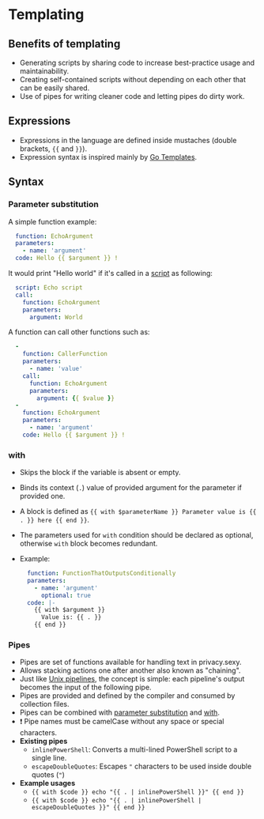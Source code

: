 # Templating

## Benefits of templating

- Generating scripts by sharing code to increase best-practice usage and maintainability.
- Creating self-contained scripts without depending on each other that can be easily shared.
- Use of pipes for writing cleaner code and letting pipes do dirty work.

## Expressions

- Expressions in the language are defined inside mustaches (double brackets, `{{` and `}}`).
- Expression syntax is inspired mainly by [Go Templates](https://pkg.go.dev/text/template).

## Syntax

### Parameter substitution

A simple function example:

```yaml
  function: EchoArgument
  parameters:
    - name: 'argument'
  code: Hello {{ $argument }} !
```

It would print "Hello world" if it's called in a [script](./collection-files.md#script) as following:

```yaml
  script: Echo script
  call:
    function: EchoArgument
    parameters:
      argument: World
```

A function can call other functions such as:

```yaml
  - 
    function: CallerFunction
    parameters:
      - name: 'value'
    call:
      function: EchoArgument
      parameters:
        argument: {{ $value }}
  -
    function: EchoArgument
    parameters:
      - name: 'argument'
    code: Hello {{ $argument }} !
```

### with

- Skips the block if the variable is absent or empty.
- Binds its context (`.`) value of provided argument for the parameter if provided one.
- A block is defined as `{{ with $parameterName }} Parameter value is {{ . }} here {{ end }}`.
- The parameters used for `with` condition should be declared as optional, otherwise `with` block becomes redundant.
- Example:

  ```yaml
    function: FunctionThatOutputsConditionally
    parameters:
      - name: 'argument'
        optional: true
    code: |- 
      {{ with $argument }}
        Value is: {{ . }}
      {{ end }}
  ```

### Pipes

- Pipes are set of functions available for handling text in privacy.sexy.
- Allows stacking actions one after another also known as "chaining".
- Just like [Unix pipelines](https://en.wikipedia.org/wiki/Pipeline_(Unix)), the concept is simple: each pipeline's output becomes the input of the following pipe.
- Pipes are provided and defined by the compiler and consumed by collection files.
- Pipes can be combined with [parameter substitution](#parameter-substitution) and [with](#with).
- ❗ Pipe names must be camelCase without any space or special characters.
- **Existing pipes**
  - `inlinePowerShell`: Converts a multi-lined PowerShell script to a single line.
  - `escapeDoubleQuotes`: Escapes `"` characters to be used inside double quotes (`"`)
- **Example usages**
  - `{{ with $code }} echo "{{ . | inlinePowerShell }}" {{ end }}`
  - `{{ with $code }} echo "{{ . | inlinePowerShell | escapeDoubleQuotes }}" {{ end }}`
